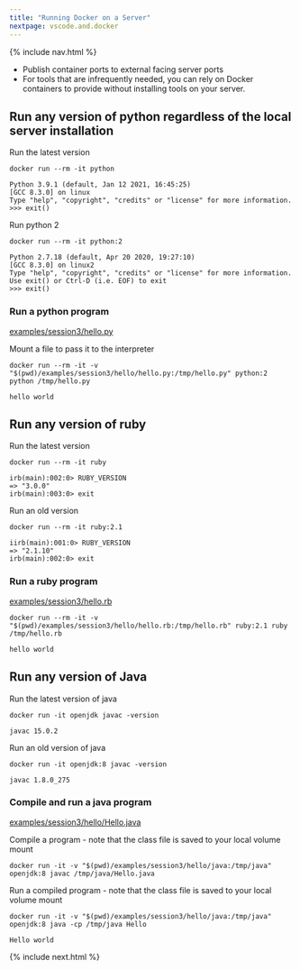 ```yaml
---
title: "Running Docker on a Server"
nextpage: vscode.and.docker
---
```


{% include nav.html %}

- Publish container ports to external facing server ports
- For tools that are infrequently needed, you can rely on Docker containers to provide without installing tools on your server.

## Run any version of python regardless of the local server installation

Run the latest version
```
docker run --rm -it python
```

```container
Python 3.9.1 (default, Jan 12 2021, 16:45:25) 
[GCC 8.3.0] on linux
Type "help", "copyright", "credits" or "license" for more information.
>>> exit()
```

Run python 2
```
docker run --rm -it python:2
```

```container
Python 2.7.18 (default, Apr 20 2020, 19:27:10) 
[GCC 8.3.0] on linux2
Type "help", "copyright", "credits" or "license" for more information.
Use exit() or Ctrl-D (i.e. EOF) to exit
>>> exit()
```

### Run a python program

[examples/session3/hello.py](https://github.com/CDLUC3/docker-tutorial/blob/main/examples/session3/hello.py)

Mount a file to pass it to the interpreter
```
docker run --rm -it -v "$(pwd)/examples/session3/hello/hello.py:/tmp/hello.py" python:2 python /tmp/hello.py 
```

```output
hello world
```

## Run any version of ruby

Run the latest version
```
docker run --rm -it ruby
```

```container
irb(main):002:0> RUBY_VERSION
=> "3.0.0"
irb(main):003:0> exit
```

Run an old version
```
docker run --rm -it ruby:2.1
```

```container
iirb(main):001:0> RUBY_VERSION
=> "2.1.10"
irb(main):002:0> exit
```

### Run a ruby program

[examples/session3/hello.rb](https://github.com/CDLUC3/docker-tutorial/blob/main/examples/session3/hello.rb)

```
docker run --rm -it -v "$(pwd)/examples/session3/hello/hello.rb:/tmp/hello.rb" ruby:2.1 ruby /tmp/hello.rb 
```

```output
hello world
```

## Run any version of Java

Run the latest version of java

```
docker run -it openjdk javac -version
```

```output
javac 15.0.2
```

Run an old version of java
```
docker run -it openjdk:8 javac -version
```

```output
javac 1.8.0_275
```

### Compile and run a java program

[examples/session3/hello/Hello.java](https://github.com/CDLUC3/docker-tutorial/blob/main/examples/session3/hello/Hello.java)

Compile a program - note that the class file is saved to your local volume mount
```
docker run -it -v "$(pwd)/examples/session3/hello/java:/tmp/java" openjdk:8 javac /tmp/java/Hello.java
```

Run a compiled program - note that the class file is saved to your local volume mount
```
docker run -it -v "$(pwd)/examples/session3/hello/java:/tmp/java" openjdk:8 java -cp /tmp/java Hello
```

```output
Hello world
```

{% include next.html %}

